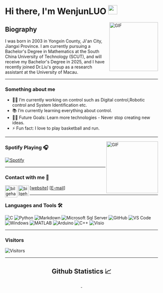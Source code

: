 # Hi there, I'm WenjunLUO  <img width="30px" src="https://media.tenor.com/images/3b388fe03da271d2674faf85eb7c3fcd/tenor.gif" />

<img align="right" alt="GIF" height="160px" src="https://media.giphy.com/media/du3J3cXyzhj75IOgvA/giphy.gif" />

## Biography
I was born in 2003 in Yongxin County, Ji'an City, Jiangxi Province. I am currently pursuing a Bachelor's Degree in Mathematics at the South China University of Technology (SCUT), and will receive my Bachelor's Degree in 2025, and I have recently joined Dr.Liu's group as a research assistant at the University of Macau.

---

### Something about me

- 👨‍💻 I’m currently working on control such as Digital control,Robotic control and System Identification  etc.
- 📚 I’m currently learning everything about control.
- 💪🏼 Future Goals: Learn more technologies - Never stop creating new ideas.
- ⚡ Fun fact: I love to play basketball and run.

---

<img align="right" alt="GIF" height="170px" src="https://media.giphy.com/media/J5B1Y8QZnzXXbLQIBu/giphy.gif" />



### Spotify Playing 🎧

[![Spotify](https://novatorem.bgstatic.vercel.app/api/spotify)](https://open.spotify.com/user/31pbsddxmvbi5m5nofgcr22ofnju)

---

<img align="right" src="http://estruyf-github.azurewebsites.net/api/VisitorHit?user=WenjunLUO-code&repo=Bgstatic&countColorcountColor&countColor=%237B1E7B" alt=""/>

### Contact with me 📝

<img align="left" alt="bilgehangecici.site" width="40px" src="https://i.pinimg.com/originals/1d/46/dd/1d46dda5b99cf1a91a1e2377fb948b36.gif" />[[website](https://orcid.org/0009-0007-2738-5325)]
<img align="left" alt="bilgehangecici | LinkedIn" width="35px" src="https://i.pinimg.com/originals/de/b4/6f/deb46f02a59e3b3a2aa58fac16290d63.gif" />[[E-mail](15070693073@163.com)]
<br />

---

### Languages and Tools 🛠

![C](http://img.shields.io/badge/-C-A8B9CC?style=flat-square&logo=c&logoColor=ffffff)
![Python](http://img.shields.io/badge/-Python-3776AB?style=flat-square&logo=python&logoColor=ffffff)
![Markdown](https://img.shields.io/badge/-Markdown-000000?style=flat-square&logo=markdown)
![Microsoft Sql Server](https://img.shields.io/badge/-Sql%20Server-CC2927?style=flat-square&logo=microsoft-sql-server&logoColor=ffffff)
![GitHub](https://img.shields.io/badge/-GitHub-181717?style=flat-square&logo=github)
![VS Code](http://img.shields.io/badge/-VS%20Code-007ACC?style=flat-square&logo=visual-studio-code&logoColor=ffffff)
![Windows](http://img.shields.io/badge/-Window-0078D6?style=flat-square&logo=windows&logoColor=ffffff)
![MATLAB](http://img.shields.io/badge/-MATLAB-3776AB?style=flat-square&logo=MATLAB&logoColor=ffffff)
![Arduino](http://img.shields.io/badge/-Arduino-3776AB?style=flat-square&logo=Arduino&logoColor=ffffff)
![C++](http://img.shields.io/badge/-C++-3776AB?style=flat-square&logo=C++&logoColor=ffffff)
![Visio](http://img.shields.io/badge/-Visio-3776AB?style=flat-square&logo=Visio&logoColor=ffffff)

---

### Visitors
![Visitors](https://api.visitorbadge.io/api/visitors?path=https%3A%2F%2Fgithub.com%2FWenjunLUO-code%2FWenjunLUO-code&countColor=%23263759)

---


  <h2 align="center"> Github Statistics 📈 </h2>

  <div align="center"> 
     <a href="">
      <img align="center" src="https://github-readme-stats-sigma-five.vercel.app/api?username=WenjunLUO-code&show_icons=true&include_all_commits=true&count_private=true&theme=react&line_height=40&countColor=%23263759&show_icons=true&include_all_commits=true&count_private=true&theme=react&line_height=40"  alt=""/>
    </a>
    <a href="">
      <img align="center" src="https://github-readme-stats.vercel.app/api/top-langs/?username=WenjunLUO-code&theme=react&line_height=40&hide=css" alt=""/>
    </a>
</div>

<br/>


